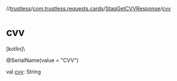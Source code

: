//[trustless](../../../index.md)/[com.trustless.requests.cards](../index.md)/[StaqGetCVVResponse](index.md)/[cvv](cvv.md)

# cvv

[kotlin]\

@SerialName(value = &quot;CVV&quot;)

val [cvv](cvv.md): String

